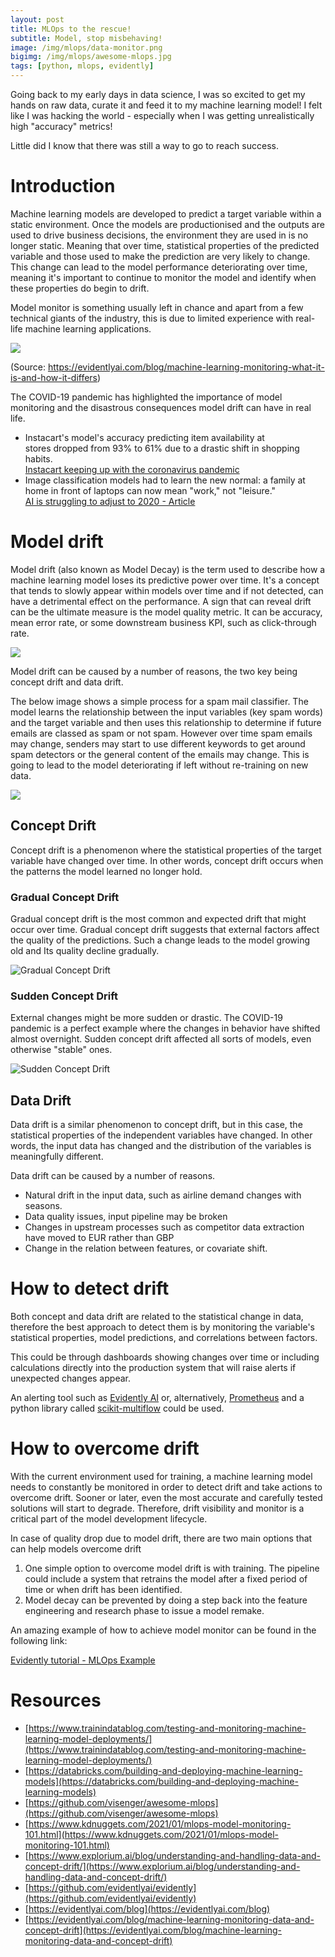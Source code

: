 ```yaml
---
layout: post
title: MLOps to the rescue!
subtitle: Model, stop misbehaving!
image: /img/mlops/data-monitor.png
bigimg: /img/mlops/awesome-mlops.jpg
tags: [python, mlops, evidently]
---
```


Going back to my early days in data science, I was so excited to get my hands on raw data, curate it and feed it to my machine learning model! I felt like I was hacking the world - especially when I was getting unrealistically high "accuracy" metrics!

Little did I know that there was still a way to go to reach success.

# Introduction

Machine learning models are developed to predict a target variable within a static environment. Once the models are productionised and the outputs are used to drive business decisions, the environment they are used in is no longer static. Meaning that over time, statistical properties of the predicted variable and those used to make the prediction are very likely to change. This change can lead to the model performance deteriorating over time, meaning it's important to continue to monitor the model and identify when these properties do begin to drift. 

Model monitor is something usually left in chance and apart from a few technical giants of the industry, this is due to limited experience with real-life machine learning applications.

![](/img/mlops/monitor-one.png)

(Source: https://evidentlyai.com/blog/machine-learning-monitoring-what-it-is-and-how-it-differs)

The COVID-19 pandemic has highlighted the importance of model monitoring and the disastrous consequences model drift can have in real life.

* Instacart's model's accuracy predicting item availability at stores dropped from 93% to 61% due to a drastic shift in shopping habits. <br>
[Instacart keeping up with the coronavirus pandemic](https://fortune.com/2020/06/09/instacart-coronavirus-artificial-intelligence/)
* Image classification models had to learn the new normal: a family at home in front of laptops can now mean "work," not "leisure." <br>
[AI is struggling to adjust to 2020 - Article](https://techcrunch.com/2020/08/02/ai-is-struggling-to-adjust-to-2020/?guce_referrer=aHR0cHM6Ly9ldmlkZW50bHlhaS5jb20v&guce_referrer_sig=AQAAAFavjoi8VN70re4wv92laa1h5MPrHWjURGb64hgqBw7pXDuYCL-Zx0v1F82em3RLIWp_SHQ4CsSAmKX_SW61eeX9m-ClCJ82r-QLq-VgB0wbtkIPiZ-c6qBQWFwK8udpNBGvOAxJY4GOOZm711Ta5Z44bDNvsg_7iaxMrVHYmawU&guccounter=2)

# Model drift

Model drift (also known as Model Decay) is the term used to describe how a machine learning model loses its predictive power over time. It's a concept that tends to slowly appear within models over time and if not detected, can have a detrimental effect on the performance. A sign that can reveal drift can be the ultimate measure is the model quality metric. It can be accuracy, mean error rate, or some downstream business KPI, such as click-through rate.

![](/img/mlops/monitor-two.png)

Model drift can be caused by a number of reasons, the two key being concept drift and data drift. 

The below image shows a simple process for a spam mail classifier. The model learns the relationship between the input variables (key spam words) and the target variable and then uses this relationship to determine if future emails are classed as spam or not spam. However over time spam emails may change, senders may start to use different keywords to get around spam detectors or the general content of the emails may change. This is going to lead to the model deteriorating if left without re-training on new data.

![](/img/mlops/monitor-three.png)

## Concept Drift

Concept drift is a phenomenon where the statistical properties of the target variable have changed over time. In other words, concept drift occurs when the patterns the model learned no longer hold.

### Gradual Concept Drift

Gradual concept drift is the most common and expected drift that might occur over time. Gradual concept drift suggests that external factors affect the quality of the predictions. Such a change leads to the model growing old and Its quality decline gradually.

![Gradual Concept Drift](/img/mlops/gradual-drift.png)

### Sudden Concept Drift

External changes might be more sudden or drastic. The COVID-19 pandemic is a perfect example where the changes in behavior have shifted almost overnight. Sudden concept drift affected all sorts of models, even otherwise "stable" ones.

![Sudden Concept Drift](/img/mlops/sudden-drift.png)

## Data Drift

Data drift is a similar phenomenon to concept drift, but in this case, the statistical properties of the independent variables have changed. In other words, the input data has changed and the distribution of the variables is meaningfully different.

Data drift can be caused by a number of reasons. 

* Natural drift in the input data, such as airline demand changes with seasons.
* Data quality issues, input pipeline may be broken
* Changes in upstream processes such as competitor data extraction have moved to EUR rather than GBP
* Change in the relation between features, or covariate shift.

# How to detect drift

Both concept and data drift are related to the statistical change in data, therefore the best approach to detect them is by monitoring the variable's statistical properties, model predictions, and correlations between factors. 

This could be through dashboards showing changes over time or including calculations directly into the production system that will raise alerts if unexpected changes appear. 

An alerting tool such as [Evidently AI](https://evidentlyai.com/) or, alternatively, [Prometheus](https://prometheus.io/) and a python library called [scikit-multiflow](https://scikit-multiflow.github.io/) could be used.

# How to overcome drift

With the current environment used for training, a machine learning model needs to constantly be monitored in order to detect drift and take actions to overcome drift. Sooner or later, even the most accurate and carefully tested solutions will start to degrade. Therefore, drift visibility and monitor is a critical part of the model development lifecycle.

In case of quality drop due to model drift, there are two main options that can help models overcome drift

1. One simple option to overcome model drift is with training. The pipeline could include a system that retrains the model after a fixed period of time or when drift has been identified. 
2. Model decay can be prevented by doing a step back into the feature engineering and research phase to issue a model remake.

An amazing example of how to achieve model monitor can be found in the following link:

[Evidently tutorial - MLOps Example](https://evidentlyai.com/blog/tutorial-1-model-analytics-in-production)


# Resources

* [https://www.trainindatablog.com/testing-and-monitoring-machine-learning-model-deployments/](https://www.trainindatablog.com/testing-and-monitoring-machine-learning-model-deployments/)
* [https://databricks.com/building-and-deploying-machine-learning-models](https://databricks.com/building-and-deploying-machine-learning-models)
* [https://github.com/visenger/awesome-mlops](https://github.com/visenger/awesome-mlops)
* [https://www.kdnuggets.com/2021/01/mlops-model-monitoring-101.html](https://www.kdnuggets.com/2021/01/mlops-model-monitoring-101.html)
* [https://www.explorium.ai/blog/understanding-and-handling-data-and-concept-drift/](https://www.explorium.ai/blog/understanding-and-handling-data-and-concept-drift/)
* [https://github.com/evidentlyai/evidently](https://github.com/evidentlyai/evidently)
* [https://evidentlyai.com/blog](https://evidentlyai.com/blog)
* [https://evidentlyai.com/blog/machine-learning-monitoring-data-and-concept-drift](https://evidentlyai.com/blog/machine-learning-monitoring-data-and-concept-drift)
